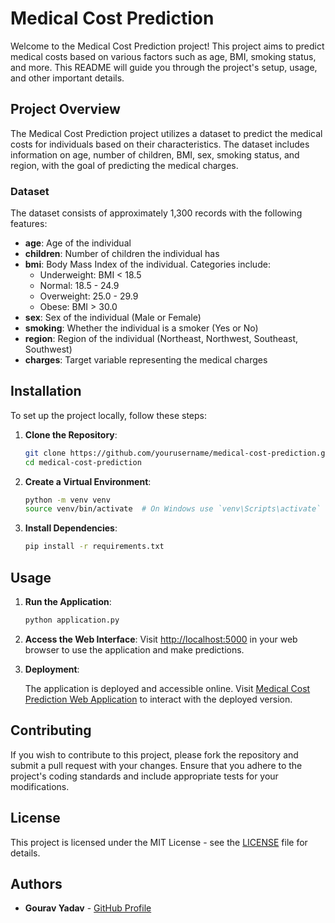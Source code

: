 # Medical Cost Prediction

Welcome to the Medical Cost Prediction project! This project aims to predict medical costs based on various factors such as age, BMI, smoking status, and more. This README will guide you through the project's setup, usage, and other important details.

## Project Overview

The Medical Cost Prediction project utilizes a dataset to predict the medical costs for individuals based on their characteristics. The dataset includes information on age, number of children, BMI, sex, smoking status, and region, with the goal of predicting the medical charges.

### Dataset

The dataset consists of approximately 1,300 records with the following features:

- **age**: Age of the individual
- **children**: Number of children the individual has
- **bmi**: Body Mass Index of the individual. Categories include:
  - Underweight: BMI < 18.5
  - Normal: 18.5 - 24.9
  - Overweight: 25.0 - 29.9
  - Obese: BMI > 30.0
- **sex**: Sex of the individual (Male or Female)
- **smoking**: Whether the individual is a smoker (Yes or No)
- **region**: Region of the individual (Northeast, Northwest, Southeast, Southwest)
- **charges**: Target variable representing the medical charges

## Installation

To set up the project locally, follow these steps:

1. **Clone the Repository**:

    ```bash
    git clone https://github.com/yourusername/medical-cost-prediction.git
    cd medical-cost-prediction
    ```

2. **Create a Virtual Environment**:

    ```bash
    python -m venv venv
    source venv/bin/activate  # On Windows use `venv\Scripts\activate`
    ```

3. **Install Dependencies**:

    ```bash
    pip install -r requirements.txt
    ```

## Usage

1. **Run the Application**:

    ```bash
    python application.py
    ```

2. **Access the Web Interface**:
   Visit [http://localhost:5000](http://localhost:5000) in your web browser to use the application and make predictions.

3. **Deployment**:

   The application is deployed and accessible online. Visit [Medical Cost Prediction Web Application](https://medical-cost-prediction-99x5.onrender.com/prediction) to interact with the deployed version.

## Contributing

If you wish to contribute to this project, please fork the repository and submit a pull request with your changes. Ensure that you adhere to the project's coding standards and include appropriate tests for your modifications.

## License

This project is licensed under the MIT License - see the [LICENSE](LICENSE) file for details.

## Authors

- **Gourav Yadav** - [GitHub Profile](https://github.com/Gourav4534)
